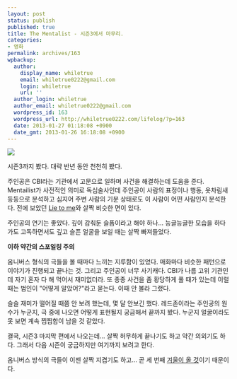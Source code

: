 ```yaml
---
layout: post
status: publish
published: true
title: The Mentalist - 시즌3에서 마무리.
categories:
- 영화
permalink: archives/163
wpbackup:
  author:
    display_name: whiletrue
    email: whiletrue0222@gmail.com
    login: whiletrue
    url: ''
  author_login: whiletrue
  author_email: whiletrue0222@gmail.com
  wordpress_id: 163
  wordpress_url: http://whiletrue0222.com/lifelog/?p=163
  date: 2013-01-27 01:18:08 +0900
  date_gmt: 2013-01-26 16:18:08 +0900
---
```


![](https://lh4.googleusercontent.com/-rFekjFG7UN0/UQPz1Jd83QI/AAAAAAAAD5k/4_toYeDMm6g/s800/tv_the_mentalist_wallpaper-normal5.4.jpg)

시즌3까지 봤다.
대략 반년 동안 천천히 봤다.

주인공은 CBI라는 기관에서 고문으로 일하며 사건을 해결하는데 도움을 준다.
Mentailist가 사전적인 의미로 독심술사인데 주인공이 사람의 표정이나 행동, 옷차림새 등등으로 분석하고 심지어 주변 사람의 기분
상태로도 이 사람이 어떤 사람인지 분석한다.
전에 보았던 [Lie to me](http://whiletrue0222.com/lifelog/archives/66)와 살짝 비슷한 면이 있다.

주인공의 연기는 좋았다.
깊이 감춰둔 슬픔이라고 해야 하나...
능글능글한 모습을 하다가도 고독하면서도 깊고 슬픈 얼굴을 보일 때는 살짝 빠져들었다.

**이하 약간의 스포일링 주의**

옴니버스 형식의 극들을 볼 때마다 느끼는 지루함이 있었다.
매화마다 비슷한 패턴으로 이야기가 진행되고 끝나는 것.
그리고 주인공이 너무 사기캐다. CBI가 나름 고위 기관인데 자기 혼자 다 해 먹어서 재미없더라.
또 종종 사건을 좀 황당하게 풀 때가 있는데 이럴 때는 범인이 "어떻게 알았어?"라고 묻는다.
이때 안 볼라 그랬다.

슬슬 재미가 떨어질 때쯤 안 보려 했는데, 몇 달 안보긴 했다.
레드존이라는 주인공의 원수가 누군지, 극 중에 나오면 어떻게 표현될지 궁금해서 끝까지 봤다.
누군지 얼굴이라도 못 보면 계속 찝찝함이 남을 것 같았다.

결국, 시즌3 마지막 편에서 나오는데... 살짝 허무하게 끝나기도 하고 약간 의외기도 하다.
그래서 다음 시즌이 궁금하지만 여기까지 보려고 한다.

옴니버스 방식의 극들이 이젠 살짝 지겹기도 하고...
곧 세 번째 [겨울이 올 것](http://whiletrue0222.com/lifelog/archives/104)이기 때문이다.
